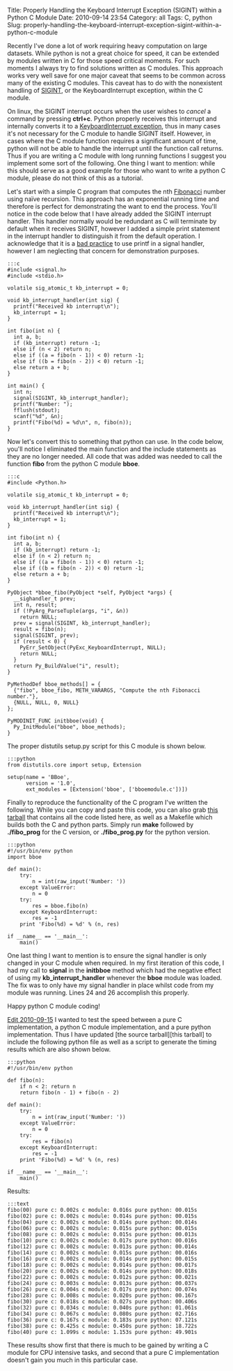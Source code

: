 Title: Properly Handling the Keyboard Interrupt Exception (SIGINT) within a Python C Module
Date: 2010-09-14 23:54
Category: all
Tags: C, python
Slug: properly-handling-the-keyboard-interrupt-exception-sigint-within-a-python-c-module

Recently I've done a lot of work requiring heavy computation on large datasets.
While python is not a great choice for speed, it can be extended by modules
written in C for those speed critical moments. For such moments I always try to
find solutions written as C modules. This approach works very well save for one
major caveat that seems to be common across many of the existing C modules.
This caveat has to do with the nonexistent handling of [SIGINT][], or the
KeyboardInterrupt exception, within the C module.

On linux, the SIGINT interrupt occurs when the user wishes to *cancel* a
command by pressing **ctrl+c**. Python properly receives this interrupt and
internally converts it to a [KeyboardInterrupt exception,][] thus in many cases
it's not necessary for the C module to handle SIGINT itself. However, in cases
where the C module function requires a significant amount of time, python will
not be able to handle the interrupt until the function call returns. Thus if
you are writing a C module with long running functions I suggest you implement
some sort of the following. One thing I want to mention: while this should
serve as a good example for those who want to write a python C module, please
do not think of this as a tutorial.

Let's start with a simple C program that computes the nth [Fibonacci][] number
using naïve recursion. This approach has an exponential running time and
therefore is perfect for demonstrating the want to end the process. You'll
notice in the code below that I have already added the SIGINT interrupt
handler. This handler normally would be redundant as C will terminate by
default when it receives SIGINT, however I added a simple print statement in
the interrupt handler to distinguish it from the default operation. I
acknowledge that it is a [bad practice][] to use printf in a signal handler,
however I am neglecting that concern for demonstration purposes.

    :::c
    #include <signal.h>
    #include <stdio.h>

    volatile sig_atomic_t kb_interrupt = 0;

    void kb_interrupt_handler(int sig) {
      printf("Received kb interrupt\n");
      kb_interrupt = 1;
    }

    int fibo(int n) {
      int a, b;
      if (kb_interrupt) return -1;
      else if (n < 2) return n;
      else if ((a = fibo(n - 1)) < 0) return -1;
      else if ((b = fibo(n - 2)) < 0) return -1;
      else return a + b;
    }

    int main() {
      int n;
      signal(SIGINT, kb_interrupt_handler);
      printf("Number: ");
      fflush(stdout);
      scanf("%d", &n);
      printf("Fibo(%d) = %d\n", n, fibo(n));
    }

Now let's convert this to something that python can use. In the code below,
you'll notice I eliminated the main function and the include statements as they
are no longer needed. All code that was added was needed to call the function
**fibo** from the python C module **bboe**.

    :::c
    #include <Python.h>

    volatile sig_atomic_t kb_interrupt = 0;

    void kb_interrupt_handler(int sig) {
      printf("Received kb interrupt\n");
      kb_interrupt = 1;
    }

    int fibo(int n) {
      int a, b;
      if (kb_interrupt) return -1;
      else if (n < 2) return n;
      else if ((a = fibo(n - 1)) < 0) return -1;
      else if ((b = fibo(n - 2)) < 0) return -1;
      else return a + b;
    }

    PyObject *bboe_fibo(PyObject *self, PyObject *args) {
      __sighandler_t prev;
      int n, result;
      if (!PyArg_ParseTuple(args, "i", &n))
        return NULL;
      prev = signal(SIGINT, kb_interrupt_handler);
      result = fibo(n);
      signal(SIGINT, prev);
      if (result < 0) {
        PyErr_SetObject(PyExc_KeyboardInterrupt, NULL);
        return NULL;
      }
      return Py_BuildValue("i", result);
    }

    PyMethodDef bboe_methods[] = {
      {"fibo", bboe_fibo, METH_VARARGS, "Compute the nth Fibonacci number."},
      {NULL, NULL, 0, NULL}
    };

    PyMODINIT_FUNC initbboe(void) {
      Py_InitModule("bboe", bboe_methods);
    }

The proper distutils setup.py script for this C module is shown below.

    :::python
    from distutils.core import setup, Extension

    setup(name = 'BBoe',
          version = '1.0',
          ext_modules = [Extension('bboe', ['bboemodule.c'])])

Finally to reproduce the functionality of the C program I've written the
following. While you can copy and paste this code, you can also grab [this
tarball][] that contains all the code listed here, as well as a Makefile which
builds both the C and python parts. Simply run **make** followed by
**./fibo\_prog** for the C version, or **./fibo\_prog.py** for the python
version.

    :::python
    #!/usr/bin/env python
    import bboe

    def main():
        try:
            n = int(raw_input('Number: '))
        except ValueError:
            n = 0
        try:
            res = bboe.fibo(n)
        except KeyboardInterrupt:
            res = -1
        print 'Fibo(%d) = %d' % (n, res)

    if __name__ == '__main__':
        main()

One last thing I want to mention is to ensure the signal handler is only
changed in your C module when required. In my first iteration of this code, I
had my call to **signal** in the **initbboe** method which had the negative
effect of using my **kb\_interrupt\_handler** whenever the **bboe** module was
loaded. The fix was to only have my signal handler in place whilst code from my
module was running. Lines 24 and 26 accomplish this properly.

Happy python C module coding!

<ins datetime="2010-09-15T22:13:25+00:00">
Edit 2010-09-15</ins>  
I wanted to test the speed between a pure C implementation, a python C module
implementation, and a pure python implementation. Thus I have updated [the
source tarball][this tarball] to include the following python file as well as a
script to generate the timing results which are also shown below.

    :::python
    #!/usr/bin/env python

    def fibo(n):
        if n < 2: return n
        return fibo(n - 1) + fibo(n - 2)    

    def main():
        try:
            n = int(raw_input('Number: '))
        except ValueError:
            n = 0
        try:
            res = fibo(n)
        except KeyboardInterrupt:
            res = -1
        print 'Fibo(%d) = %d' % (n, res)

    if __name__ == '__main__':
        main()

Results:

    :::text
    fibo(00) pure c: 0.002s c module: 0.016s pure python: 00.015s
    fibo(02) pure c: 0.002s c module: 0.014s pure python: 00.015s
    fibo(04) pure c: 0.002s c module: 0.014s pure python: 00.014s
    fibo(06) pure c: 0.002s c module: 0.015s pure python: 00.015s
    fibo(08) pure c: 0.002s c module: 0.015s pure python: 00.013s
    fibo(10) pure c: 0.002s c module: 0.017s pure python: 00.016s
    fibo(12) pure c: 0.002s c module: 0.013s pure python: 00.014s
    fibo(14) pure c: 0.002s c module: 0.015s pure python: 00.016s
    fibo(16) pure c: 0.002s c module: 0.014s pure python: 00.015s
    fibo(18) pure c: 0.002s c module: 0.014s pure python: 00.017s
    fibo(20) pure c: 0.002s c module: 0.014s pure python: 00.018s
    fibo(22) pure c: 0.002s c module: 0.012s pure python: 00.021s
    fibo(24) pure c: 0.003s c module: 0.013s pure python: 00.037s
    fibo(26) pure c: 0.004s c module: 0.017s pure python: 00.074s
    fibo(28) pure c: 0.008s c module: 0.020s pure python: 00.167s
    fibo(30) pure c: 0.018s c module: 0.027s pure python: 00.406s
    fibo(32) pure c: 0.034s c module: 0.040s pure python: 01.061s
    fibo(34) pure c: 0.067s c module: 0.080s pure python: 02.716s
    fibo(36) pure c: 0.167s c module: 0.183s pure python: 07.121s
    fibo(38) pure c: 0.425s c module: 0.450s pure python: 18.722s
    fibo(40) pure c: 1.099s c module: 1.153s pure python: 49.901s

These results show first that there is much to be gained by writing a C module
for CPU intensive tasks, and second that a pure C implementation doesn't gain
you much in this particular case.

  [SIGINT]: http://en.wikipedia.org/wiki/SIGINT_(POSIX)
  [KeyboardInterrupt exception,]: http://docs.python.org/library/exceptions.html#exceptions.KeyboardInterrupt
  [Fibonacci]: http://en.wikipedia.org/wiki/Fibonacci_number
  [bad practice]: http://linux.die.net/man/2/signal
  [this tarball]: /images/2010/09/bboe_module.tgz
